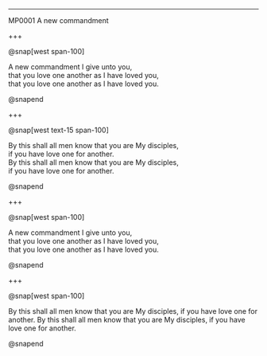 ---

MP0001 
A new commandment

+++

@snap[west span-100]

A new commandment I give unto you,  
that you love one another as I have loved you,  
that you love one another as I have loved you.  

@snapend

+++

@snap[west text-15 span-100]

By this shall all men know that you are My disciples,  
if you have love one for another.  
By this shall all men know that you are My disciples,  
if you have love one for another.  

@snapend

+++

@snap[west span-100]

A new commandment I give unto you,  
that you love one another as I have loved you,  
that you love one another as I have loved you.  

@snapend

+++

@snap[west span-100]

By this shall all men know that you are My disciples,
if you have love one for another.
By this shall all men know that you are My disciples,
if you have love one for another.

@snapend
